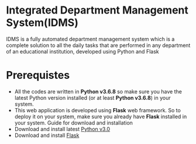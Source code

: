 # Integrated Department Management System(IDMS)
IDMS is a fully automated department management system which is a complete solution to all the daily tasks that are performed in any department of an educational institution, developed using Python and Flask

# Prerequistes
* All the codes are written in **Python v3.6.8** so make sure you have the latest Python version installed (or at least **Python v3.6.8**) in your system.
* This web application is developed using **Flask** web framework. So to deploy it on your system, make sure you already have **Flask** installed in your system.
Guide for download and installation
* Download and install latest [Python v3.0](https://docs.python.org/3.6/)
* Download and install [Flask](https://flask.palletsprojects.com/en/1.1.x/installation/)




